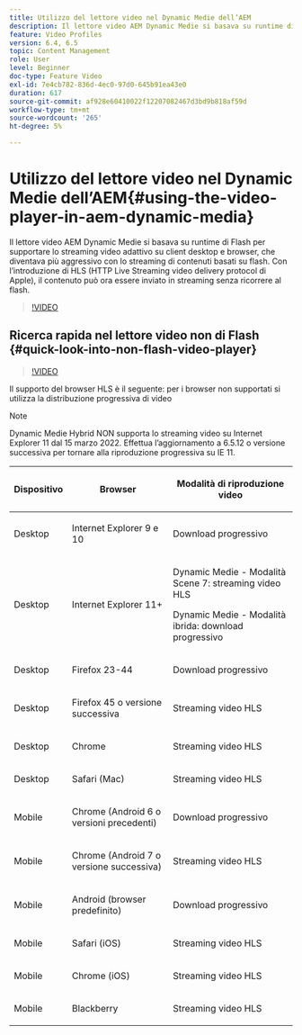 ```yaml
---
title: Utilizzo del lettore video nel Dynamic Medie dell’AEM
description: Il lettore video AEM Dynamic Medie si basava su runtime di Flash per supportare lo streaming video adattivo su client desktop e browser, che diventava più aggressivo con lo streaming di contenuti basati su flash. Con l’introduzione di HLS (HTTP Live Streaming video delivery protocol di Apple), il contenuto può ora essere inviato in streaming senza ricorrere al flash.
feature: Video Profiles
version: 6.4, 6.5
topic: Content Management
role: User
level: Beginner
doc-type: Feature Video
exl-id: 7e4cb782-836d-4ec0-97d0-645b91ea43e0
duration: 617
source-git-commit: af928e60410022f12207082467d3bd9b818af59d
workflow-type: tm+mt
source-wordcount: '265'
ht-degree: 5%

---
```



# Utilizzo del lettore video nel Dynamic Medie dell’AEM{#using-the-video-player-in-aem-dynamic-media}

Il lettore video AEM Dynamic Medie si basava su runtime di Flash per supportare lo streaming video adattivo su client desktop e browser, che diventava più aggressivo con lo streaming di contenuti basati su flash. Con l’introduzione di HLS (HTTP Live Streaming video delivery protocol di Apple), il contenuto può ora essere inviato in streaming senza ricorrere al flash.

>[!VIDEO](https://video.tv.adobe.com/v/16791?quality=12&learn=on)

## Ricerca rapida nel lettore video non di Flash {#quick-look-into-non-flash-video-player}

>[!VIDEO](https://video.tv.adobe.com/v/17429?quality=12&learn=on)

Il supporto del browser HLS è il seguente: per i browser non supportati si utilizza la distribuzione progressiva di video

>[!NOTE]
>
> Dynamic Medie Hybrid NON supporta lo streaming video su Internet Explorer 11 dal 15 marzo 2022. Effettua l’aggiornamento a 6.5.12 o versione successiva per tornare alla riproduzione progressiva su IE 11.

<table> 
 <thead> 
  <tr> 
   <th> <p>Dispositivo</p> </th>
   <th> <p>Browser</p> </th>
   <th > <p>Modalità di riproduzione video</p> </th>
  </tr>
 </thead>
 <tbody>
  <tr> 
   <td> <p>Desktop</p> </td>
   <td> <p>Internet Explorer 9 e 10</p> </td>
   <td> <p>Download progressivo</p> </td>
  </tr>
  <tr>
   <td> <p>Desktop</p> </td>
   <td> <p>Internet Explorer 11+</p> </td>
   <td> <p>Dynamic Medie - Modalità Scene 7: streaming video HLS</p> 
        <p>Dynamic Medie - Modalità ibrida: download progressivo</p>
   </td>
  </tr>
  <tr>
   <td> <p>Desktop</p> </td>
   <td> <p>Firefox 23-44</p> </td>
   <td> <p>Download progressivo</p> </td>
  </tr>
  <tr> 
   <td> <p>Desktop</p> </td>
   <td> <p>Firefox 45 o versione successiva</p> </td>
   <td> <p>Streaming video HLS</p> </td>
  </tr>
  <tr> 
   <td> <p>Desktop</p> </td>
   <td> <p>Chrome</p> </td>
   <td> <p>Streaming video HLS</p> </td>
  </tr>
  <tr> 
   <td> <p>Desktop</p> </td>
   <td> <p>Safari (Mac)</p> </td>
   <td> <p>Streaming video HLS</p> </td>
  </tr>
  <tr> 
   <td> <p>Mobile</p> </td>
   <td> <p>Chrome (Android 6 o versioni precedenti)</p> </td>
   <td> <p>Download progressivo</p> </td>
  </tr>
  <tr> 
   <td> <p>Mobile</p> </td>
   <td> <p>Chrome (Android 7 o versione successiva)</p> </td>
   <td> <p>Streaming video HLS</p> </td>
  </tr>
  <tr> 
   <td> <p>Mobile</p> </td>
   <td> <p>Android (browser predefinito)</p> </td>
   <td> <p>Download progressivo</p> </td>
  </tr>
  <tr> 
   <td> <p>Mobile</p> </td>
   <td> <p>Safari (iOS)</p> </td>
   <td> <p>Streaming video HLS</p> </td>
  </tr>
  <tr> 
   <td> <p>Mobile</p> </td>
   <td> <p>Chrome (iOS)</p> </td>
   <td> <p>Streaming video HLS</p> </td>
  </tr>
  <tr> 
   <td> <p>Mobile</p> </td>
   <td> <p>Blackberry</p> </td>
   <td> <p>Streaming video HLS</p> </td>
  </tr>
 </tbody>
</table>
